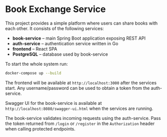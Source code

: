 # Book Exchange Service

This project provides a simple platform where users can share books with each other. It consists of the following services:

- **book-service** – main Spring Boot application exposing REST API
- **auth-service** – authentication service written in Go
- **frontend** – React SPA
- **PostgreSQL** – database used by book-service

To start the whole system run:

```bash
docker-compose up --build
```

The frontend will be available at `http://localhost:3000` after the services start. Any username/password can be used to obtain a token from the auth-service. 

Swagger UI for the book-service is available at `http://localhost:8080/swagger-ui.html` when the services are running.

The book-service validates incoming requests using the auth-service. Pass the token returned from `/login` or `/register` in the `Authorization` header when calling protected endpoints.

